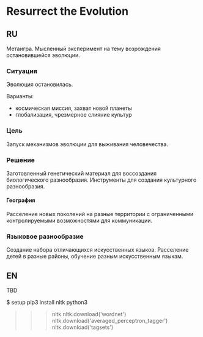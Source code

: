 # Resurrect the Evolution

## RU

Метаигра. Мысленный эксперимент на тему возрождения остановившейся эволюции.


### Ситуация

Эволюция остановилась.

Варианты:
* космическая миссия, захват новой планеты
* глобализация, чрезмерное слияние культур


### Цель

Запуск механизмов эволюции для выживания человечества.


### Решение

Заготовленный генетический материал для воссоздания биологического разнообразия.
Инструменты для создания культурного разнообразия.


#### География

Расселение новых поколений на разные территории с ограниченными контролируемыми
возможностями для коммуникации.


### Языковое разнообразие

Создание набора отличающихся искусственных языков.
Расселение детей в разные районы, обучение разным искусственным языкам.


## EN

TBD


$ setup
pip3 install nltk
python3
>>> nltk
>>> nltk.download('wordnet')
>>> nltk.download('averaged_perceptron_tagger')
>>> nltk.download('tagsets')

